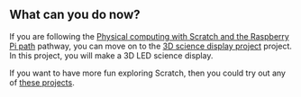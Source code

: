 ## What can you do now?

If you are following the [Physical computing with Scratch and the Raspberry Pi path](https://projects.raspberrypi.org/en/pathways/physical-computing-with-scratch-and-the-raspberry-pi) pathway, you can move on to the [3D science display project](https://projects.raspberrypi.org/en/projects/scratch-3d-science) project. In this project, you will make a 3D LED science display.

If you want to have more fun exploring Scratch, then you could try out any of [these projects](https://projects.raspberrypi.org/en/projects?software%5B%5D=scratch&curriculum%5B%5D=%201).
